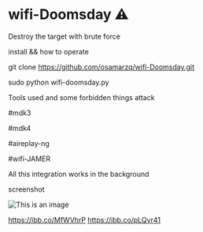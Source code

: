 # wifi-Doomsday ⚠️
Destroy the target with brute force


install && how to operate

git clone https://github.com/osamarzq/wifi-Doomsday.git


sudo python wifi-doomsday.py

Tools used and some forbidden things attack

#mdk3 

#mdk4 

#aireplay-ng

#wifi-JAMER

All this integration works in the background

screenshot

![This is an image](https://ibb.co/pLQyr41)





https://ibb.co/MfWVhrP
https://ibb.co/pLQyr41
